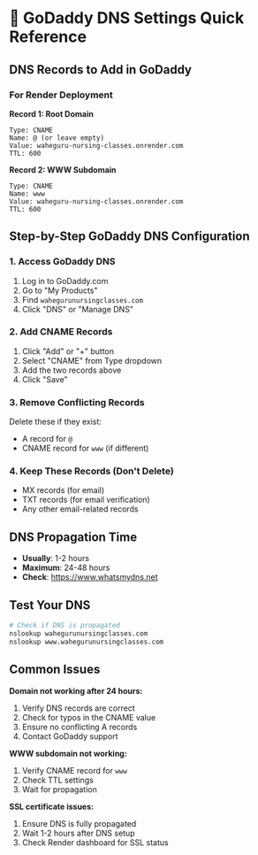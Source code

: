 # 🔧 GoDaddy DNS Settings Quick Reference

## DNS Records to Add in GoDaddy

### For Render Deployment

**Record 1: Root Domain**
```
Type: CNAME
Name: @ (or leave empty)
Value: waheguru-nursing-classes.onrender.com
TTL: 600
```

**Record 2: WWW Subdomain**
```
Type: CNAME
Name: www
Value: waheguru-nursing-classes.onrender.com
TTL: 600
```

## Step-by-Step GoDaddy DNS Configuration

### 1. Access GoDaddy DNS
1. Log in to GoDaddy.com
2. Go to "My Products"
3. Find `wahegurunursingclasses.com`
4. Click "DNS" or "Manage DNS"

### 2. Add CNAME Records
1. Click "Add" or "+" button
2. Select "CNAME" from Type dropdown
3. Add the two records above
4. Click "Save"

### 3. Remove Conflicting Records
Delete these if they exist:
- A record for `@`
- CNAME record for `www` (if different)

### 4. Keep These Records (Don't Delete)
- MX records (for email)
- TXT records (for email verification)
- Any other email-related records

## DNS Propagation Time
- **Usually**: 1-2 hours
- **Maximum**: 24-48 hours
- **Check**: https://www.whatsmydns.net

## Test Your DNS
```bash
# Check if DNS is propagated
nslookup wahegurunursingclasses.com
nslookup www.wahegurunursingclasses.com
```

## Common Issues

**Domain not working after 24 hours:**
1. Verify DNS records are correct
2. Check for typos in the CNAME value
3. Ensure no conflicting A records
4. Contact GoDaddy support

**WWW subdomain not working:**
1. Verify CNAME record for `www`
2. Check TTL settings
3. Wait for propagation

**SSL certificate issues:**
1. Ensure DNS is fully propagated
2. Wait 1-2 hours after DNS setup
3. Check Render dashboard for SSL status 